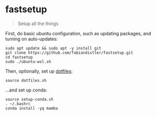 # fastsetup
> Setup all the things

First, do basic ubuntu configuration, such as updating packages, and turning on auto-updates:

```
sudo apt update && sudo apt -y install git
git clone https://github.com/fabiandistler/fastsetup.git
cd fastsetup
sudo ./ubuntu-wsl.sh
```

Then, optionally, set up [dotfiles](https://github.com/fabiandistler/dotfiles):

    source dotfiles.sh

...and set up conda:

```
source setup-conda.sh
. ~/.bashrc
conda install -yq mamba
```

